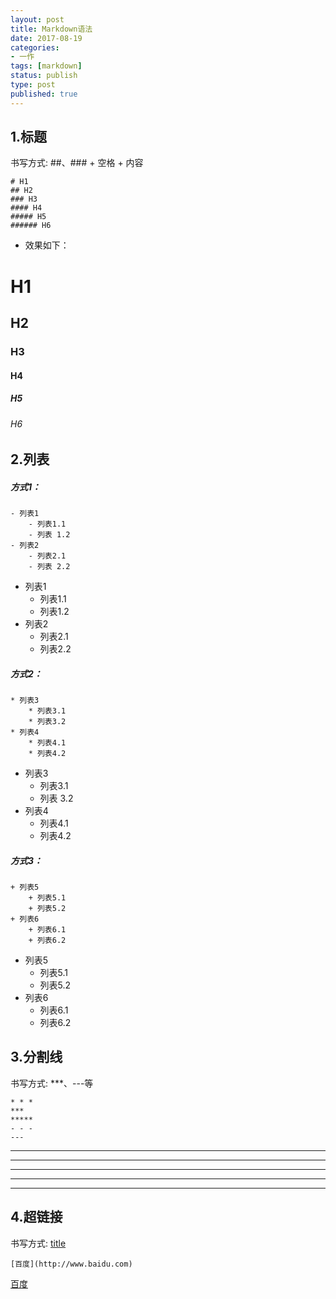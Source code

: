 ```yaml
---
layout: post
title: Markdown语法
date: 2017-08-19
categories:
- 一作
tags: [markdown]
status: publish
type: post
published: true
---
```


## 1.标题

书写方式: ##、### + 空格 + 内容

```
# H1
## H2
### H3
#### H4
##### H5
###### H6
```

* 效果如下：
# H1
## H2
### H3
#### H4
##### H5
###### H6

## 2.列表

##### 方式1：
```
- 列表1
	- 列表1.1
	- 列表 1.2
- 列表2
	- 列表2.1
	- 列表 2.2
```

- 列表1
	- 列表1.1
	- 列表1.2
- 列表2
	- 列表2.1
	- 列表2.2

##### 方式2：
```
* 列表3
	* 列表3.1
	* 列表3.2
* 列表4
	* 列表4.1
	* 列表4.2
```

* 列表3
	* 列表3.1
	* 列表 3.2
* 列表4
	* 列表4.1
	* 列表4.2

##### 方式3：
```
+ 列表5
	+ 列表5.1
	+ 列表5.2
+ 列表6
	+ 列表6.1
	+ 列表6.2
```
+ 列表5
	+ 列表5.1
	+ 列表5.2
+ 列表6
	+ 列表6.1
	+ 列表6.2
	
## 3.分割线

书写方式: ***、---等

```
* * *
***
*****
- - -
---
```

* * *
***
*****
- - -
---

## 4.超链接

书写方式: [title](href)

```
[百度](http://www.baidu.com)
```

[百度](http://www.baidu.com)